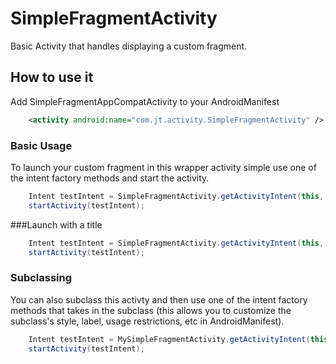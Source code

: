 # SimpleFragmentActivity
Basic Activity that handles displaying a custom fragment.

## How to use it

Add SimpleFragmentAppCompatActivity to your AndroidManifest
```xml
	<activity android:name="com.jt.activity.SimpleFragmentActivity" />
```

### Basic Usage
To launch your custom fragment in this wrapper activity simple use one of the intent factory methods and start the activity.

```java
	Intent testIntent = SimpleFragmentActivity.getActivityIntent(this, MyFragment.class);
	startActivity(testIntent);
```

###Launch with a title
```java
	Intent testIntent = SimpleFragmentActivity.getActivityIntent(this, MyFragment.class, R.string.custom_title);
	startActivity(testIntent);
```

### Subclassing
You can also subclass this activty and then use one of the intent factory methods that takes in the subclass (this allows you to customize the subclass's style, label, usage restrictions, etc in AndroidManifest).

```java
	Intent testIntent = MySimpleFragmentActivity.getActivityIntent(this, MySimpleFragmentActivity.class, MyFragment.class);
	startActivity(testIntent);
```
